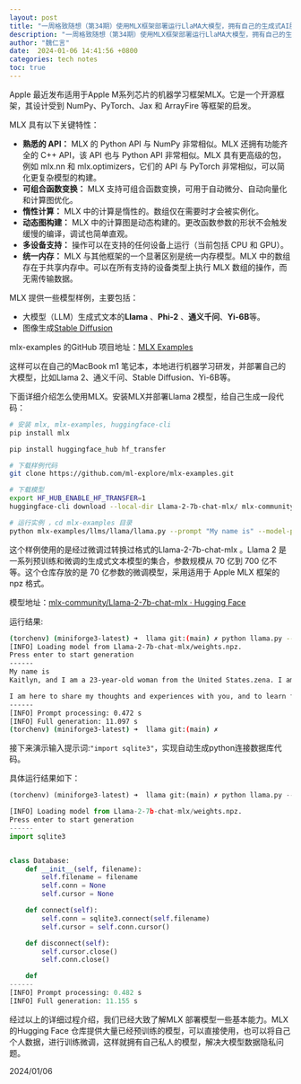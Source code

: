 ```yaml
---
layout: post
title: "一周格致随想（第34期）使用MLX框架部署运行LlaMA大模型，拥有自己的生成式AI服务"
description: "一周格致随想（第34期）使用MLX框架部署运行LlaMA大模型，拥有自己的生成式AI服务"
author: "魏仁言"
date:  2024-01-06 14:41:56 +0800
categories: tech notes
toc: true
---
```


Apple 最近发布适用于Apple M系列芯片的机器学习框架MLX。它是一个开源框架，其设计受到 NumPy、PyTorch、Jax 和 ArrayFire 等框架的启发。

MLX 具有以下关键特性：
* **熟悉的 API：** MLX 的 Python API 与 NumPy 非常相似。MLX 还拥有功能齐全的 C++ API，该 API 也与 Python API 非常相似。MLX 具有更高级的包，例如 mlx.nn 和 mlx.optimizers，它们的 API 与 PyTorch 非常相似，可以简化更复杂模型的构建。
* **可组合函数变换：** MLX 支持可组合函数变换，可用于自动微分、自动向量化和计算图优化。
* **惰性计算：** MLX 中的计算是惰性的。数组仅在需要时才会被实例化。
* **动态图构建：** MLX 中的计算图是动态构建的。更改函数参数的形状不会触发缓慢的编译，调试也简单直观。
* **多设备支持：** 操作可以在支持的任何设备上运行（当前包括 CPU 和 GPU）。
* **统一内存：** MLX 与其他框架的一个显著区别是统一内存模型。MLX 中的数组存在于共享内存中。可以在所有支持的设备类型上执行 MLX 数组的操作，而无需传输数据。

MLX 提供一些模型样例，主要包括：
* 大模型（LLM）生成式文本的**Llama** 、**Phi-2** 、**通义千问**、**Yi-6B**等。
* 图像生成[Stable Diffusion](https://github.com/ml-explore/mlx-examples/tree/main/stable_diffusion)

mlx-examples 的GitHub 项目地址：[MLX  Examples](https://github.com/ml-explore/mlx-examples)

这样可以在自己的MacBook  m1 笔记本，本地进行机器学习研发，并部署自己的大模型，比如Llama 2、通义千问、Stable Diffusion、Yi-6B等。

下面详细介绍怎么使用MLX。安装MLX并部署Llama 2模型，给自己生成一段代码：

```bash
# 安装 mlx, mlx-examples, huggingface-cli
pip install mlx

pip install huggingface_hub hf_transfer

# 下载样例代码
git clone https://github.com/ml-explore/mlx-examples.git

# 下载模型
export HF_HUB_ENABLE_HF_TRANSFER=1
huggingface-cli download --local-dir Llama-2-7b-chat-mlx/ mlx-community/Llama-2-7b-chat-4-bit

# 运行实例 ，cd mlx-examples 目录
python mlx-examples/llms/llama/llama.py --prompt "My name is" --model-path Llama-2-7b-chat-mlx/

```

这个样例使用的是经过微调过转换过格式的Llama-2-7b-chat-mlx 。Llama 2 是一系列预训练和微调的生成式文本模型的集合，参数规模从 70 亿到 700 亿不等。这个仓库存放的是 70 亿参数的微调模型，采用适用于 Apple MLX 框架的 npz 格式。

模型地址：[mlx-community/Llama-2-7b-chat-mlx · Hugging Face](https://huggingface.co/mlx-community/Llama-2-7b-chat-mlx)

运行结果:
```bash
(torchenv) (miniforge3-latest) ➜  llama git:(main) ✗ python llama.py --prompt "My name is" --model-path Llama-2-7b-chat-mlx/
[INFO] Loading model from Llama-2-7b-chat-mlx/weights.npz.
Press enter to start generation
------
My name is
Kaitlyn, and I am a 23-year-old woman from the United States.zena. I am a college student studying psychology and sociology, and I am passionate about mental health and social justice. I am also a writer and artist, and I enjoy expressing myself through creative outlets such as poetry, drawing, and painting.

I am here to share my thoughts and experiences with you, and to learn from you as well. I believe
------
[INFO] Prompt processing: 0.472 s
[INFO] Full generation: 11.097 s
(torchenv) (miniforge3-latest) ➜  llama git:(main) ✗
```


接下来演示输入提示词:`"import sqlite3"`，实现自动生成python连接数据库代码。

具体运行结果如下：
```python
(torchenv) (miniforge3-latest) ➜  llama git:(main) ✗ python llama.py --prompt "import sqlite3" --model-path Llama-2-7b-chat-mlx/

[INFO] Loading model from Llama-2-7b-chat-mlx/weights.npz.
Press enter to start generation
------
import sqlite3


class Database:
    def __init__(self, filename):
        self.filename = filename
        self.conn = None
        self.cursor = None

    def connect(self):
        self.conn = sqlite3.connect(self.filename)
        self.cursor = self.conn.cursor()

    def disconnect(self):
        self.cursor.close()
        self.conn.close()

    def
------
[INFO] Prompt processing: 0.482 s
[INFO] Full generation: 11.155 s

```

经过以上的详细过程介绍，我们已经大致了解MLX 部署模型一些基本能力。MLX的Hugging Face 仓库提供大量已经预训练的模型，可以直接使用，也可以将自己个人数据，进行训练微调，这样就拥有自己私人的模型，解决大模型数据隐私问题。

2024/01/06

